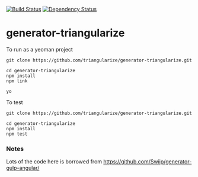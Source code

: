 [![Build Status](https://travis-ci.org/triangularize/generator-triangularize.svg?branch=master)](http://travis-ci.org/triangularize/generator-triangularize)
[![Dependency Status](https://david-dm.org/triangularize/generator-triangularize.png)](https://david-dm.org/triangularize/generator-triangularize.png)

# generator-triangularize

To run as a yeoman project

```
git clone https://github.com/triangularize/generator-triangularize.git

cd generator-triangularize
npm install
npm link

yo

```

To test

```
git clone https://github.com/triangularize/generator-triangularize.git

cd generator-triangularize
npm install
npm test
```

### Notes

Lots of the code here is borrowed from https://github.com/Swiip/generator-gulp-angular/


